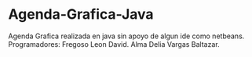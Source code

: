 # Agenda-Grafica-Java
Agenda Grafica realizada en java sin apoyo de algun ide como netbeans.
Programadores:
Fregoso Leon David.
Alma Delia Vargas Baltazar.

